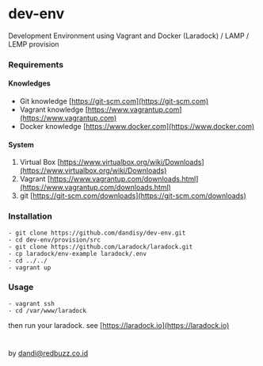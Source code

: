 # dev-env
Development Environment using Vagrant and Docker (Laradock) / LAMP / LEMP provision

### Requirements

#### Knowledges

- Git knowledge [https://git-scm.com](https://git-scm.com)
- Vagrant knowledge [https://www.vagrantup.com](https://www.vagrantup.com)
- Docker knowledge [https://www.docker.com](https://www.docker.com)

#### System

1. Virtual Box [https://www.virtualbox.org/wiki/Downloads](https://www.virtualbox.org/wiki/Downloads)
2. Vagrant [https://www.vagrantup.com/downloads.html](https://www.vagrantup.com/downloads.html)
3. git [https://git-scm.com/downloads](https://git-scm.com/downloads)

### Installation

    - git clone https://github.com/dandisy/dev-env.git
    - cd dev-env/provision/src
    - git clone https://github.com/Laradock/laradock.git
    - cp laradock/env-example laradock/.env
    - cd ../../
    - vagrant up

### Usage

    - vagrant ssh
    - cd /var/www/laradock

then run your laradock. see [https://laradock.io](https://laradock.io)


#
by dandi@redbuzz.co.id
